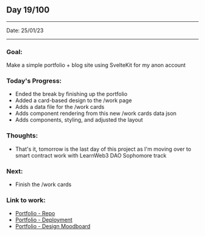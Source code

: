 ## Day 19/100

---

Date: 25/01/23

---

### Goal: 

Make a simple portfolio + blog site using SvelteKit for my anon account

### **Today's Progress**: 

- Ended the break by finishing up the portfolio
- Added a card-based design to the /work page
- Adds a data file for the /work cards 
- Adds component rendering from this new /work cards data json
- Adds components, styling, and adjusted the layout

### **Thoughts**: 

- That's it, tomorrow is the last day of this project as I'm moving over to smart contract work with LearnWeb3 DAO Sophomore track 

### **Next**:

- Finish the /work cards

### **Link to work:** 
- [Portfolio - Repo](https://github.com/activate-glacier-instinct/activate-glacier-instinct.github.io)
- [Portfolio - Deployment](https://activate-glacier-instinct.github.io/)
- [Portfolio - Design Moodboard](https://www.figma.com/file/EACX3PwCLrEc2q3oHRtxU4/Portfolio---Moodboard?node-id=0%3A1)